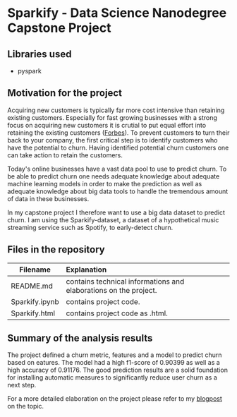 # Sparkify - Data Science Nanodegree Capstone Project
## Libraries used
* pyspark
## Motivation for the project
Acquiring new customers is typically far more cost intensive than retaining existing customers. Especially for fast growing businesses with a strong focus on acquiring new customers it is crutial to put equal effort into retaining the existing customers ([Forbes][1]).
To prevent customers to turn their back to your company, the first critical step is to identify customers who have the potential to churn. Having identified potential churn customers one can take action to retain the customers. 

Today's online businesses have a vast data pool to use to predict churn. To be able to predict churn one needs adequate knowledge about adequate machine learning models in order to make the prediction as well as adequate knowledge about big data tools to handle the tremendous amount of data in these businesses. 

In my capstone project I therefore want to use a big data dataset to predict churn. I am using the Sparkify-dataset, a dataset of a hypothetical music streaming service such as Spotify, to early-detect churn.
## Files in the repository
| Filename               | Explanation                                                                                       |
| ---------------------- |:--------------------------------------------------------------------------------------------------|
| README.md              | contains technical informations and elaborations on the project.                                   |
| Sparkify.ipynb         | contains project code.                                                                             |
| Sparkify.html          | contains project code as .html.                                                                    |

## Summary of the analysis results
The project defined a churn metric, features and a model to predict churn based on eatures. The model had a high f1-score of 0.90399 as well as a high accuracy of 0.91176. The good prediction results are a solid foundation for installing automatic measures to significantly reduce user churn as a next step.

For a more detailed elaboration on the project please refer to my [blogpost][2] on the topic.

[1]: https://www.forbes.com/sites/larrymyler/2016/06/08/acquiring-new-customers-is-important-but-retaining-them-accelerates-profitable-growth/#4314b907667
[2]: https://medium.com/@eichler_wolfgang/how-to-predict-churn-in-an-online-streaming-business-2a1ddd5461e5
